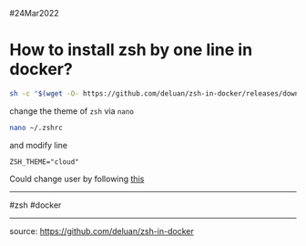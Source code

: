#24Mar2022 

# How to install zsh by one line in docker?

```bash
sh -c "$(wget -O- https://github.com/deluan/zsh-in-docker/releases/download/v1.1.2/zsh-in-docker.sh)" -- \
```

change the theme of `zsh` via `nano`

```bash
nano ~/.zshrc
```

and modify line 

```
ZSH_THEME="cloud"
```



Could change user by following [this](24Mar2022_zsh_docker.md)

---

#zsh #docker

---

source: https://github.com/deluan/zsh-in-docker

